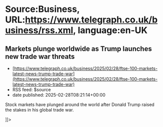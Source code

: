 # Source:Business, URL:https://www.telegraph.co.uk/business/rss.xml, language:en-UK

## Markets plunge worldwide as Trump launches new trade war threats
 - [https://www.telegraph.co.uk/business/2025/02/28/ftse-100-markets-latest-news-trump-trade-war](https://www.telegraph.co.uk/business/2025/02/28/ftse-100-markets-latest-news-trump-trade-war)
 - RSS feed: $source
 - date published: 2025-02-28T08:21:14+00:00

<![CDATA[<p>Stock markets have plunged around the world after Donald Trump raised the stakes in his global trade war.</p>]]>

